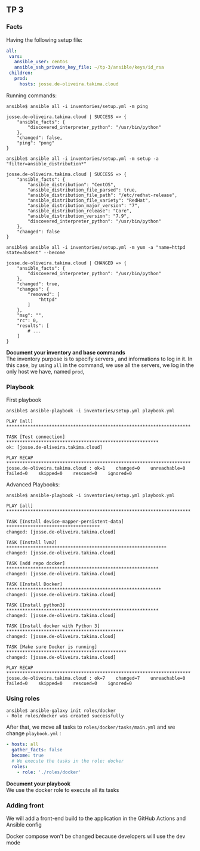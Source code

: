 ## TP 3
### Facts
Having the following setup file:
```yaml
all:
 vars:
   ansible_user: centos
   ansible_ssh_private_key_file: ~/tp-3/ansible/keys/id_rsa
 children:
   prod:
     hosts: josse.de-oliveira.takima.cloud
```
Running commands:

```shell
ansible$ ansible all -i inventories/setup.yml -m ping

josse.de-oliveira.takima.cloud | SUCCESS => {
    "ansible_facts": {
        "discovered_interpreter_python": "/usr/bin/python"
    },
    "changed": false,
    "ping": "pong"
}

ansible$ ansible all -i inventories/setup.yml -m setup -a "filter=ansible_distribution*"

josse.de-oliveira.takima.cloud | SUCCESS => {
    "ansible_facts": {
        "ansible_distribution": "CentOS",
        "ansible_distribution_file_parsed": true,
        "ansible_distribution_file_path": "/etc/redhat-release",
        "ansible_distribution_file_variety": "RedHat",
        "ansible_distribution_major_version": "7",
        "ansible_distribution_release": "Core",
        "ansible_distribution_version": "7.9",
        "discovered_interpreter_python": "/usr/bin/python"
    },
    "changed": false
}

ansible$ ansible all -i inventories/setup.yml -m yum -a "name=httpd state=absent" --become

josse.de-oliveira.takima.cloud | CHANGED => {
    "ansible_facts": {
        "discovered_interpreter_python": "/usr/bin/python"
    },
    "changed": true,
    "changes": {
        "removed": [
            "httpd"
        ]
    },
    "msg": "",
    "rc": 0,
    "results": [
        # ...
    ]
}
```

**Document your inventory and base commands** \
The inventory purpose is to specify servers , and informations to log in it. In this case, by using `all` in the command, we use all the servers, we log in the only host we have, named `prod`,


### Playbook
First playbook
```shell
ansible$ ansible-playbook -i inventories/setup.yml playbook.yml 

PLAY [all] *********************************************************************

TASK [Test connection] *********************************************************
ok: [josse.de-oliveira.takima.cloud]

PLAY RECAP *********************************************************************
josse.de-oliveira.takima.cloud : ok=1    changed=0    unreachable=0    failed=0    skipped=0    rescued=0    ignored=0
```
Advanced Playbooks:
```shell
ansible$ ansible-playbook -i inventories/setup.yml playbook.yml 

PLAY [all] *********************************************************************

TASK [Install device-mapper-persistent-data] ***********************************
changed: [josse.de-oliveira.takima.cloud]

TASK [Install lvm2] ************************************************************
changed: [josse.de-oliveira.takima.cloud]

TASK [add repo docker] *********************************************************
changed: [josse.de-oliveira.takima.cloud]

TASK [Install Docker] **********************************************************
changed: [josse.de-oliveira.takima.cloud]

TASK [Install python3] *********************************************************
changed: [josse.de-oliveira.takima.cloud]

TASK [Install docker with Python 3] ********************************************
changed: [josse.de-oliveira.takima.cloud]

TASK [Make sure Docker is running] *********************************************
changed: [josse.de-oliveira.takima.cloud]

PLAY RECAP *********************************************************************
josse.de-oliveira.takima.cloud : ok=7    changed=7    unreachable=0    failed=0    skipped=0    rescued=0    ignored=0   
```

### Using roles
```shell
ansible$ ansible-galaxy init roles/docker
- Role roles/docker was created successfully
```

After that, we move all tasks to `roles/docker/tasks/main.yml` and we change `playbook.yml` : 
```yaml
- hosts: all
  gather_facts: false
  become: true
  # We execute the tasks in the role: docker
  roles:
    - role: './roles/docker'
```

**Document your playbook**\
We use the docker role to execute all its tasks

### Adding front
We will add a front-end build to the application in the GitHub Actions and Ansible config

Docker compose won't be changed because developers will use the dev mode